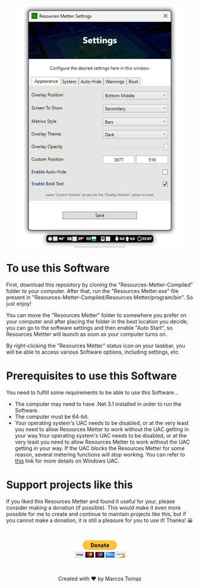 <p align="center" style="font-size: 2px;">
    <img src="Resources-Metter-Source/ReadMe/Resources/Resources-Metter-Front.png" />
    <br>
    Clone this repository and then copy the "Resources-Metter-Compiled" folder to your computer. Read all the instructions below and then just enjoy!
</p>

# To use this Software

First, download this repository by cloning the "Resources-Metter-Compiled" folder to your computer. After that, run the "Resources Metter.exe" file present in "Resources-Metter-Compiled/Resources Metter/program/bin". So just enjoy!

You can move the "Resources Metter" folder to somewhere you prefer on your computer and after placing the folder in the best location you decide, you can go to the software settings and then enable "Auto Start", so Resources Mettter will launch as soon as your computer turns on.

By right-clicking the "Resources Metter" status icon on your taskbar, you will be able to access various Software options, including settings, etc.

# Prerequisites to use this Software

You need to fulfill some requirements to be able to use this Software...

- The computer may need to have .Net 3.1 installed in order to run the Software.
- The computer must be 64-bit.
- Your operating system's UAC needs to be disabled, or at the very least you need to allow Resources Metter to work without the UAC getting in your way.Your operating system's UAC needs to be disabled, or at the very least you need to allow Resources Metter to work without the UAC getting in your way. If the UAC blocks the Resources Metter for some reason, several metering functions will stop working. You can refer to <a href="https://www.howtogeek.com/howto/windows-vista/disable-user-account-control-uac-the-easy-way-on-windows-vista/" target="_blank">this</a> link for more details on Windows UAC.

# Support projects like this

If you liked this Resources Metter and found it useful for your, please consider making a donation (if possible). This would make it even more possible for me to create and continue to maintain projects like this, but if you cannot make a donation, it is still a pleasure for you to use it! Thanks! 😀

<br>

<p align="center">
    <a href="https://www.paypal.com/donate/?hosted_button_id=MVDJY3AXLL8T2" target="_blank">
        <img src="Resources-Metter-Source/ReadMe/Resources/paypal-donate.png" alt="Donate" />
    </a>
</p>

<br>

<p align="center">
Created with ❤ by Marcos Tomaz
</p>